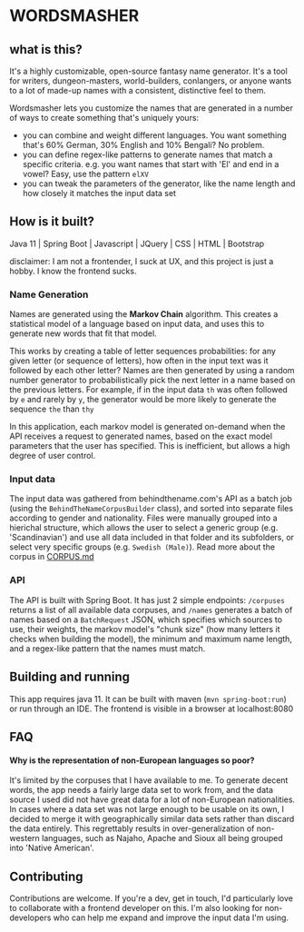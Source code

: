 # WORDSMASHER

## what is this?
It's a highly customizable, open-source fantasy name generator. It's a tool for writers, dungeon-masters, world-builders,
conlangers, or anyone wants to a lot of made-up names with a consistent, distinctive feel to them.

Wordsmasher lets you customize the names that are generated in a number of ways to create something that's uniquely yours:
* you can combine and weight different languages. You want something that's 60% German, 30% English and 10% Bengali? No problem.
* you can define regex-like patterns to generate names that match a specific criteria. e.g. you want names that start with 'El' and end in a vowel? Easy, use the pattern `elXV` 
* you can tweak the parameters of the generator, like the name length and how closely it matches the input data set

## How is it built?
Java 11 | Spring Boot | Javascript | JQuery | CSS | HTML | Bootstrap

disclaimer: I am not a frontender, I suck at UX, and this project is just a hobby. I know the frontend sucks.

### Name Generation
Names are generated using the **Markov Chain** algorithm. This creates a statistical model of a language based
on input data, and uses this to generate new words that fit that model.

This works by creating a table of letter sequences probabilities: for any given letter (or sequence of letters),
how often in the input text was it followed by each other letter? Names are then generated by using a random number 
generator to probabilistically pick the next letter in a name based on the previous letters. For example, if in the input 
data `th` was often followed by `e` and rarely by `y`, the generator
would be more likely to generate the sequence `the` than `thy`

In this application, each markov model is generated on-demand when the API receives a request to generated names, based 
on the exact model parameters that the user has specified. This is inefficient, but allows a high degree of user control.

### Input data
The input data was gathered from behindthename.com's API as a batch job (using the `BehindTheNameCorpusBuilder` class), and sorted 
into separate files according to gender and nationality. Files were manually grouped into a hierichal structure, which 
allows the user to select a generic group (e.g. 'Scandinavian') and use all data included in that folder and its subfolders,
or select very specific groups (e.g. `Swedish (Male)`). Read more about the corpus in [CORPUS.md](documentation/corpus.md)

### API
The API is built with Spring Boot. It has just 2 simple endpoints: `/corpuses` returns a list of all available data corpuses,
and `/names` generates a batch of names based on a `BatchRequest` JSON, which specifies which sources to use, their weights,
the markov model's "chunk size" (how many letters it checks when building the model), the minimum and maximum name length,
and a regex-like pattern that the names must match.


## Building and running

This app requires java 11. It can be built with maven (`mvn spring-boot:run`) or run through an IDE. The frontend is visible
in a browser at localhost:8080


## FAQ
#### Why is the representation of non-European languages so poor?

It's limited by the corpuses that I have available to me. To generate decent words, the app needs a fairly large data set
to work from, and the data source I used did not have great data for a lot of non-European nationalities. In cases where
a data set was not large enough to be usable on its own, I decided to merge it with geographically similar
data sets rather than discard the data entirely. This regrettably results in over-generalization of non-western languages,
such as Najaho, Apache and Sioux all being grouped into 'Native American'.


## Contributing
Contributions are welcome. If you're a dev, get in touch, I'd particularly love to collaborate with a frontend developer
on this. I'm also looking for non-developers who can help me expand and improve the input data I'm using.
